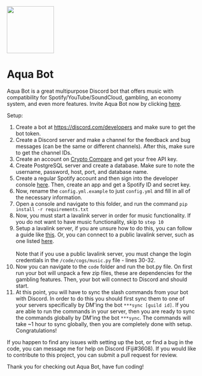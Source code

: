 <img src="./code/utils/AquaBot.png" width="125"/>

# Aqua Bot

Aqua Bot is a great multipurpose Discord bot that offers music with compatibility for Spotify/YouTube/SoundCloud, gambling, an economy system, and even more features. Invite Aqua Bot now by clicking [here](https://discord.com/api/oauth2/authorize?client_id=889027125275922462&permissions=8&scope=bot%20applications.commands).

Setup: <br>
1. Create a bot at https://discord.com/developers and make sure to get the bot token. 
2. Create a Discord server and make a channel for the feedback and bug messages (can be the same or different channels). After this, make sure to get the channel IDs.
3. Create an account on [Crypto Compare](https://min-api.cryptocompare.com/) and get your free API key.
4. Create PostgreSQL server and create a database. Make sure to note the username, password, host, port, and database name.
5. Create a regular Spotify account and then sign into the developer console [here](https://developer.spotify.com/dashboard/). Then, create an app and get a Spotify ID and secret key.
6. Now, rename the `config.yml.example` to just `config.yml` and fill in all of the necessary information.
7. Open a console and navigate to this folder, and run the command `pip install -r requirements.txt`
8. Now, you must start a lavalink server in order for music functionality. If you do not want to have music functionality, skip to `step 10`
9. Setup a lavalink server, if you are unsure how to do this, you can follow a guide like [this](https://darrennathanael.com/post/how-to-lavalink/). Or, you can connect to a public lavalink server, such as one listed [here](https://lavalink-list.darrennathanael.com/).
<br><br>
Note that if you use a public lavalink server, you must change the login credentials in the `/code/cogs/music.py` file - lines 30-32.
10. Now you can navigate to the `code` folder and run the bot.py file. On first run your bot will unpack a few zip files, these are dependencies for the gambling features. Then, your bot will connect to Discord and should start.
11. At this point, you will have to sync the slash commands from your bot with Discord. In order to do this you should first sync them to one of your servers specifically by DM'ing the bot `***sync [guild id]`. If you are able to run the commands in your server, then you are ready to sync the commands globally by DM'ing the bot `***sync`. The commands will take ~1 hour to sync globally, then you are completely done with setup. Congratulations!

If you happen to find any issues with setting up the bot, or find a bug in the code, you can message me for help on Discord (Fiji#3608). If you would like to contribute to this project, you can submit a pull request for review.

Thank you for checking out Aqua Bot, have fun coding!

